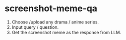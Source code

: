 # screenshot-meme-qa
1. Choose /upload any drama / anime series.
2. Input query / question.
3. Get the screenshot meme as the response from LLM.
